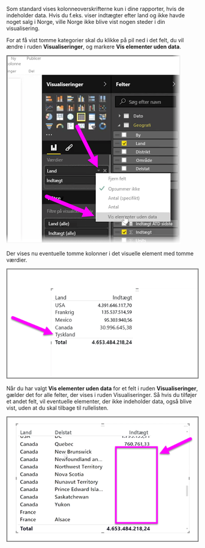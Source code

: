 Som standard vises kolonneoverskrifterne kun i dine rapporter, hvis de indeholder data. Hvis du f.eks. viser indtægter efter land og ikke havde noget salg i Norge, ville Norge ikke blive vist nogen steder i din visualisering.

For at få vist tomme kategorier skal du klikke på pil ned i det felt, du vil ændre i ruden **Visualiseringer**, og markere **Vis elementer uden data**.

![](media/3-11c-display-empty-categories/3-11c_1.png)

Der vises nu eventuelle tomme kolonner i det visuelle element med tomme værdier.

![](media/3-11c-display-empty-categories/3-11c_2.png)

Når du har valgt **Vis elementer uden data** for et felt i ruden **Visualiseringer**, gælder det for alle felter, der vises i ruden Visualiseringer. Så hvis du tilføjer et andet felt, vil eventuelle elementer, der ikke indeholder data, også blive vist, uden at du skal tilbage til rullelisten.

![](media/3-11c-display-empty-categories/3-11c_3.png)

